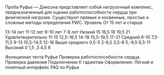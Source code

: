 Проба Руфье — Диксона представляет собой нагрузочный комплекс, предназначенный для оценки работоспособности сердца при физической нагрузке. Существуют прямые и косвенные, простые и сложные методы определения PWC.
Уровень	
От 15 лет и старше

13-14 лет	11-12 лет	9-10 лет	7-8 лет
Низкий	 15	16,5	18	19,5	21
Удовлетворительно	11-15	12,5-16,5	14-18	15,5-19,5	17-21
Средний	6-10	7,5-11,5	9-13	10,5-14,5	12-16
Выше среднего	0,5-5	2-6,5	3,5-8	5,-9,5	6,5-11
Высокий	0	1,5	,3	4,5	6

Функционал теста Руфье
Проверка работоспособности сердца.
Проверка давления
Подключение К гаджетам
Оформление:
Лёгкий и понятный интерфейс
FAQ по Руфье
